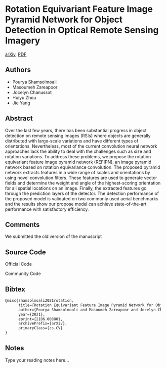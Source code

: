 
# Rotation Equivariant Feature Image Pyramid Network for Object Detection in Optical Remote Sensing Imagery

[arXiv](https://arxiv.org/abs/2106.0880), [PDF](https://arxiv.org/pdf/2106.0880.pdf)

## Authors

- Pourya Shamsolmoali
- Masoumeh Zareapoor
- Jocelyn Chanussot
- Huiyu Zhou
- Jie Yang

## Abstract

Over the last few years, there has been substantial progress in object detection on remote sensing images (RSIs) where objects are generally distributed with large-scale variations and have different types of orientations. Nevertheless, most of the current convolution neural network approaches lack the ability to deal with the challenges such as size and rotation variations. To address these problems, we propose the rotation equivariant feature image pyramid network (REFIPN), an image pyramid network based on rotation equivariance convolution. The proposed pyramid network extracts features in a wide range of scales and orientations by using novel convolution filters. These features are used to generate vector fields and determine the weight and angle of the highest-scoring orientation for all spatial locations on an image. Finally, the extracted features go through the prediction layers of the detector. The detection performance of the proposed model is validated on two commonly used aerial benchmarks and the results show our propose model can achieve state-of-the-art performance with satisfactory efficiency.

## Comments

We submitted the old version of the manuscript

## Source Code

Official Code



Community Code



## Bibtex

```tex
@misc{shamsolmoali2021rotation,
      title={Rotation Equivariant Feature Image Pyramid Network for Object Detection in Optical Remote Sensing Imagery}, 
      author={Pourya Shamsolmoali and Masoumeh Zareapoor and Jocelyn Chanussot and Huiyu Zhou and Jie Yang},
      year={2021},
      eprint={2106.00880},
      archivePrefix={arXiv},
      primaryClass={cs.CV}
}
```

## Notes

Type your reading notes here...

